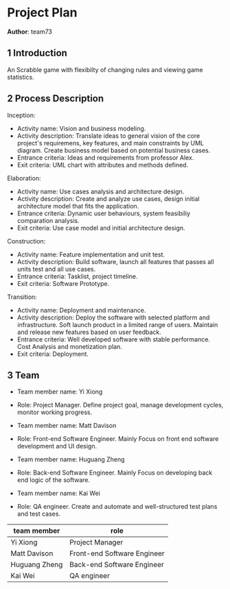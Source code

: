 # Project Plan

**Author**: team73

## 1 Introduction

An Scrabble game with flexibilty of changing rules and viewing game statistics.

## 2 Process Description

Inception:
- Activity name: Vision and business modeling.
- Activity description: Translate ideas to general vision of the core project's requiremens, key features, and main constraints by UML diagram. Create business model based on potential business cases.
- Entrance criteria: Ideas and requirements from professor Alex.
- Exit criteria: UML chart with attributes and methods defined. 

Elaboration:
- Activity name: Use cases analysis and architecture design.
- Activity description: Create and analyze use cases, design initial architecture model that fits the application.
- Entrance criteria: Dynamic user behaviours, system feasibiliy comparation analysis.
- Exit criteria: Use case model and initial architecture design.

Construction:
- Activity name: Feature implementation and unit test.
- Activity description: Build software, launch all features that passes all units test and all use cases.
- Entrance criteria: Tasklist, project timeline.
- Exit criteria: Software Prototype.

Transition:
- Activity name: Deployment and maintenance.
- Activity description: Deploy the software with selected platform and infrastructure. Soft launch product in a limited range of users. Maintain and release new features based on user feedback.
- Entrance criteria: Well developed software with stable performance. Cost Analysis and monetization plan.
- Exit criteria: Deployment.

## 3 Team

- Team member name: Yi Xiong
- Role: Project Manager. Define project goal, manage development cycles, monitor working progress.


- Team member name: Matt Davison
- Role: Front-end Software Engineer. Mainly Focus on front end software development and UI design.


- Team member name: Huguang Zheng
- Role: Back-end Software Engineer. Mainly Focus on developing back end logic of the software.


- Team member name: Kai Wei
- Role: QA engineer. Create and automate and well-structured test plans and test cases.


| team member   | role                        |
|---------------|-----------------------------|
| Yi Xiong      | Project Manager             |
| Matt Davison  | Front-end Software Engineer |
| Huguang Zheng | Back-end Software Engineer  |
| Kai Wei       | QA engineer                 |






